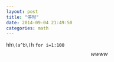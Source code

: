 ```yaml
---
layout: post
title: "停时"
date: 2014-09-04 21:49:50
categories: math
---
```


hh`\(a^b\)`h
`for i=1:100`
$$wwww$$